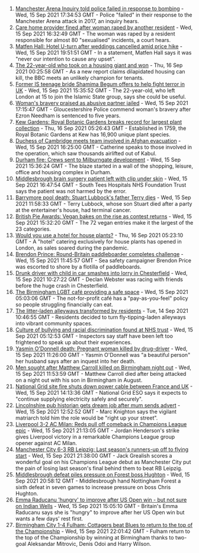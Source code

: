 1. [Manchester Arena Inquiry told police failed in response to bombing](https://www.bbc.co.uk/news/uk-england-manchester-58566067?at_medium=RSS&at_campaign=KARANGA) - Wed, 15 Sep 2021 17:34:53 GMT - Police "failed" in their response to the Manchester Arena attack in 2017, an inquiry hears.
2. [Care home provider fined after woman raped by another resident](https://www.bbc.co.uk/news/uk-england-nottinghamshire-58574630?at_medium=RSS&at_campaign=KARANGA) - Wed, 15 Sep 2021 16:32:49 GMT - The woman was raped by a resident responsible for almost 80 "sexualised" incidents, a court hears.
3. [Matfen Hall: Hotel U-turn after weddings cancelled amid price hike](https://www.bbc.co.uk/news/uk-england-tyne-58576020?at_medium=RSS&at_campaign=KARANGA) - Wed, 15 Sep 2021 19:51:51 GMT - In a statement, Matfen Hall says it was "never our intention to cause any upset".
4. [The 22-year-old who took on a housing giant and won](https://www.bbc.co.uk/news/uk-58572341?at_medium=RSS&at_campaign=KARANGA) - Thu, 16 Sep 2021 00:25:58 GMT - As a new report claims dilapidated housing can kill, the BBC meets an unlikely champion for tenants.
5. [Former IS teenage bride Shamima Begum offers to help fight terror in UK](https://www.bbc.co.uk/news/uk-58573501?at_medium=RSS&at_campaign=KARANGA) - Wed, 15 Sep 2021 15:35:52 GMT - The 22-year-old, who left London at 15 to join the Islamic State group, says she could be useful.
6. [Woman's bravery praised as abusive partner jailed](https://www.bbc.co.uk/news/uk-england-gloucestershire-58575464?at_medium=RSS&at_campaign=KARANGA) - Wed, 15 Sep 2021 17:15:47 GMT - Gloucestershire Police commend woman's bravery after Ezron Needham is sentenced to five years.
7. [Kew Gardens: Royal Botanic Gardens breaks record for largest plant collection](https://www.bbc.co.uk/news/uk-england-london-58559491?at_medium=RSS&at_campaign=KARANGA) - Thu, 16 Sep 2021 05:26:43 GMT - Established in 1759, the Royal Botanic Gardens at Kew has 16,900 unique plant species.
8. [Duchess of Cambridge meets team involved in Afghan evacuation](https://www.bbc.co.uk/news/uk-england-oxfordshire-58571293?at_medium=RSS&at_campaign=KARANGA) - Wed, 15 Sep 2021 16:25:00 GMT - Catherine speaks to those involved in the operation, which saw thousands airlifted out of Kabul.
9. [Durham fire: Crews sent to Milburngate development](https://www.bbc.co.uk/news/uk-england-tyne-58575440?at_medium=RSS&at_campaign=KARANGA) - Wed, 15 Sep 2021 15:36:24 GMT - The blaze started in a wall of the shopping, leisure, office and housing complex in Durham.
10. [Middlesbrough brain surgery patient left with clip under skin](https://www.bbc.co.uk/news/uk-england-tees-58576021?at_medium=RSS&at_campaign=KARANGA) - Wed, 15 Sep 2021 16:47:54 GMT - South Tees Hospitals NHS Foundation Trust says the patient was not harmed by the error.
11. [Barrymore pool death: Stuart Lubbock's father Terry dies](https://www.bbc.co.uk/news/uk-england-essex-58571515?at_medium=RSS&at_campaign=KARANGA) - Wed, 15 Sep 2021 11:58:33 GMT - Terry Lubbock, whose son Stuart died after a party at the entertainer's house, had terminal cancer.
12. [British Pie Awards: Vegan bakes on the rise as contest returns](https://www.bbc.co.uk/news/uk-england-leicestershire-58561106?at_medium=RSS&at_campaign=KARANGA) - Wed, 15 Sep 2021 15:32:20 GMT - The 72 vegan entries make it the largest of the 23 categories.
13. [Would you use a hotel for house plants?](https://www.bbc.co.uk/news/uk-england-london-58575510?at_medium=RSS&at_campaign=KARANGA) - Thu, 16 Sep 2021 05:23:10 GMT - A "hotel" catering exclusively for house plants has opened in London, as sales soared during the pandemic.
14. [Brendon Prince: Round-Britain paddleboarder completes challenge](https://www.bbc.co.uk/news/uk-england-devon-58572635?at_medium=RSS&at_campaign=KARANGA) - Wed, 15 Sep 2021 11:45:57 GMT - Sea safety campaigner Brendon Price was escorted to shore by a flotilla of paddleboards.
15. [Drunk driver with child in car smashes into lorry in Chesterfield](https://www.bbc.co.uk/news/uk-england-derbyshire-58571895?at_medium=RSS&at_campaign=KARANGA) - Wed, 15 Sep 2021 10:27:22 GMT - Declan Webster was racing with friends before the huge crash in Chesterfield.
16. [The Birmingham LGBT café providing a safe space](https://www.bbc.co.uk/news/uk-england-birmingham-58557971?at_medium=RSS&at_campaign=KARANGA) - Wed, 15 Sep 2021 05:03:06 GMT - The not-for-profit café has a "pay-as-you-feel" policy so people struggling financially can eat.
17. [The litter-laden alleyways transformed by residents](https://www.bbc.co.uk/news/uk-england-tees-58559600?at_medium=RSS&at_campaign=KARANGA) - Tue, 14 Sep 2021 10:46:55 GMT - Residents decided to turn fly-tipping-laden alleyways into vibrant community spaces.
18. [Culture of bullying and racial discrimination found at NHS trust](https://www.bbc.co.uk/news/uk-england-nottinghamshire-58560841?at_medium=RSS&at_campaign=KARANGA) - Wed, 15 Sep 2021 05:12:53 GMT - Inspectors say staff have been left too frightened to speak up about their experiences.
19. [Yasmin O'Donnell death: Pregnant woman killed by drug-driver](https://www.bbc.co.uk/news/uk-england-lincolnshire-58569190?at_medium=RSS&at_campaign=KARANGA) - Wed, 15 Sep 2021 11:26:00 GMT - Yasmin O'Donnell was "a beautiful person" her husband says after an inquest into her death.
20. [Men sought after Matthew Carroll killed on Birmingham night out](https://www.bbc.co.uk/news/uk-england-birmingham-58572241?at_medium=RSS&at_campaign=KARANGA) - Wed, 15 Sep 2021 11:53:59 GMT - Matthew Carroll died after being attacked on a night out with his son in Birmingham in August.
21. [National Grid site fire shuts down power cable between France and UK](https://www.bbc.co.uk/news/uk-england-kent-58570893?at_medium=RSS&at_campaign=KARANGA) - Wed, 15 Sep 2021 14:13:36 GMT - National Grid ESO says it expects to "continue supplying electricity safely and securely".
22. [Lincolnshire pub historian gets dream job after mum sends advert](https://www.bbc.co.uk/news/uk-england-lincolnshire-58571586?at_medium=RSS&at_campaign=KARANGA) - Wed, 15 Sep 2021 12:52:52 GMT - Marc Knighton says the vigilant matriarch told him the role would be "right up your street".
23. [Liverpool 3-2 AC Milan: Reds pull off comeback in Champions League epic](https://www.bbc.co.uk/sport/football/58561430?at_medium=RSS&at_campaign=KARANGA) - Wed, 15 Sep 2021 21:13:05 GMT - Jordan Henderson's strike gives Liverpool victory in a remarkable Champions League group opener against AC Milan.
24. [Manchester City 6-3 RB Leipzig: Last season's runners-up off to flying start](https://www.bbc.co.uk/sport/football/58562369?at_medium=RSS&at_campaign=KARANGA) - Wed, 15 Sep 2021 21:38:00 GMT - Jack Grealish scores a wonderful goal on his Champions League debut as Manchester City put the pain of losing last season's final behind them to beat RB Leipzig.
25. [Middlesbrough defeat piles pressure on Forest boss Hughton](https://www.bbc.co.uk/sport/football/58483585?at_medium=RSS&at_campaign=KARANGA) - Wed, 15 Sep 2021 20:58:12 GMT - Middlesbrough hand Nottingham Forest a sixth defeat in seven games to increase pressure on boss Chris Hughton.
26. [Emma Raducanu 'hungry' to improve after US Open win - but not sure on Indian Wells](https://www.bbc.co.uk/sport/tennis/58570037?at_medium=RSS&at_campaign=KARANGA) - Wed, 15 Sep 2021 15:05:10 GMT - Britain's Emma Raducanu says she is "hungry" to improve after her US Open win but wants a few days' rest first.
27. [Birmingham City 1-4 Fulham: Cottagers beat Blues to return to the top of the Championship](https://www.bbc.co.uk/sport/football/58483586?at_medium=RSS&at_campaign=KARANGA) - Wed, 15 Sep 2021 22:01:42 GMT - Fulham return to the top of the Championship by winning at Birmingham thanks to two-goal Aleksandar Mitrovic, Denis Odoi and Harry Wilson.
